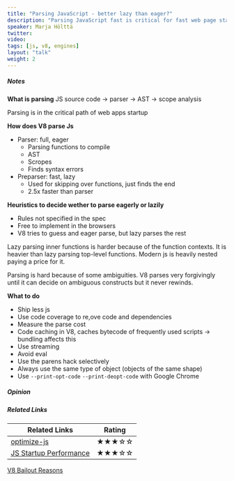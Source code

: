 ```yaml
---
title: "Parsing JavaScript - better lazy than eager?"
description: "Parsing JavaScript fast is critical for fast web page startup. We’ll look at challenges posed by complex frameworks and new language features and how V8, the JavaScript engine behind Google Chrome, solves them. You’ll learn how to write and bundle your code in a way that is fast to parse. Some topics I’ll cover in the talk: How does V8 parse JavaScript and how does it decide what parts to parse / compile upfront? Recent and upcoming improvements in the area of parsing JavaScript better. What should developers do to make parsing be less of a bottleneck? Why is benchmarking parsing hard?"
speaker: Marja Hölttä
twitter:
video:
tags: [js, v8, engines]
layout: "talk"
weight: 2
---
```


<article id="1">

##### Notes

**What is parsing**
JS source code -> parser -> AST  -> scope analysis

Parsing is in the critical path of web apps startup

**How does V8 parse Js**
- Parser: full, eager
	- Parsing functions to compile
	- AST
	- Scropes
	- Finds syntax errors
- Preparser: fast, lazy
	- Used for skipping over functions, just finds the end
	- 2.5x faster than parser

**Heuristics to decide wether to parse eagerly or lazily**
- Rules not specified in the spec
- Free to implement in the browsers
- V8 tries to guess and eager parse, but lazy parses the rest

Lazy parsing inner functions is harder because of the function contexts. It is heavier than lazy parsing top-level functions. Modern js is heavily nested paying a price for it.

Parsing is hard because of some ambiguities. V8 parses very forgivingly until it can decide on ambiguous constructs but it never rewinds.

**What to do**
- Ship less js
- Use code coverage to re,ove code and dependencies
- Measure the parse cost
- Code caching in V8, caches bytecode of frequently used scripts -> bundling affects this
- Use streaming
- Avoid eval
- Use the parens hack selectively
- Always use the same type of object (objects of the same shape)
- Use `--print-opt-code` `--print-deopt-code` with Google Chrome
</article>

<article id="2">

##### Opinion

</article>

<article id="3">

##### Related Links

Related Links | Rating
--- | ---
[optimize-js](https://nolanlawson.github.io/optimize-js/) | ★★★☆☆
[JS Startup Performance](https://medium.com/reloading/javascript-start-up-performance-69200f43b201) | ★★★☆☆
[V8 Bailout Reasons](https://github.com/vhf/v8-bailout-reasons)
</article>
